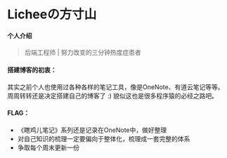# Licheeの方寸山

#### 个人介绍
> 后端工程师  | 努力改变的三分钟热度症患者 

#### 搭建博客的初衷：
其实之前个人也使用过各种各样的笔记工具，像是OneNote、有道云笔记等等。周周转转还是决定搭建自己的博客了 :) 貌似这也是很多程序猿的必经之路吧。


#### FLAG：
* 《瞎鸡儿笔记》系列还是记录在OneNote中，做好整理
* 对自己知识的梳理一定要偏向于整体化，梳理成一套完整的体系
* 争取每个周末更新一份

 